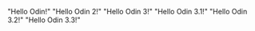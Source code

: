 "Hello Odin!"
"Hello Odin 2!"
"Hello Odin 3!"
"Hello Odin 3.1!"
"Hello Odin 3.2!"
"Hello Odin 3.3!"
